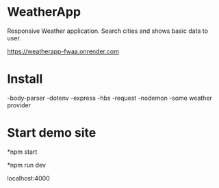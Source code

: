 # WeatherApp
Responsive Weather application. Search cities and shows basic data to user.

https://weatherapp-fwaa.onrender.com

# Install
-body-parser
-dotenv
-express
-hbs
-request
-nodemon
-some weather provider


# Start demo site
*npm start

*npm run dev

localhost:4000


